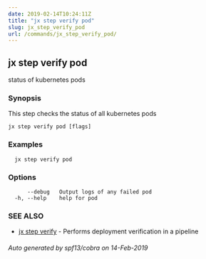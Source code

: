 ```yaml
---
date: 2019-02-14T10:24:11Z
title: "jx step verify pod"
slug: jx_step_verify_pod
url: /commands/jx_step_verify_pod/
---
```

## jx step verify pod

status of kubernetes pods

### Synopsis

This step checks the status of all kubernetes pods

```
jx step verify pod [flags]
```

### Examples

```
  jx step verify pod
```

### Options

```
      --debug   Output logs of any failed pod
  -h, --help    help for pod
```

### SEE ALSO

* [jx step verify](/commands/jx_step_verify/)	 - Performs deployment verification in a pipeline

###### Auto generated by spf13/cobra on 14-Feb-2019
